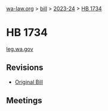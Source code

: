 [wa-law.org](/) > [bill](/bill/) > [2023-24](/bill/2023-24/) > [HB 1734](/bill/2023-24/hb/1734/)

# HB 1734
[leg.wa.gov](https://app.leg.wa.gov/billsummary?BillNumber=1734&Year=2023&Initiative=false)

## Revisions
* [Original Bill](1/)

## Meetings